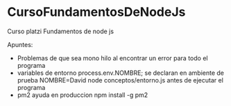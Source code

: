 # CursoFundamentosDeNodeJs
Curso platzi Fundamentos de node js


Apuntes:

* Problemas de que sea mono hilo al encontrar un error para todo el programa 
* variables de entorno process.env.NOMBRE; se declaran en ambiente de prueba  NOMBRE=David node conceptos/entorno.js antes de ejecutar el programa
* pm2 ayuda en produccion npm install -g pm2